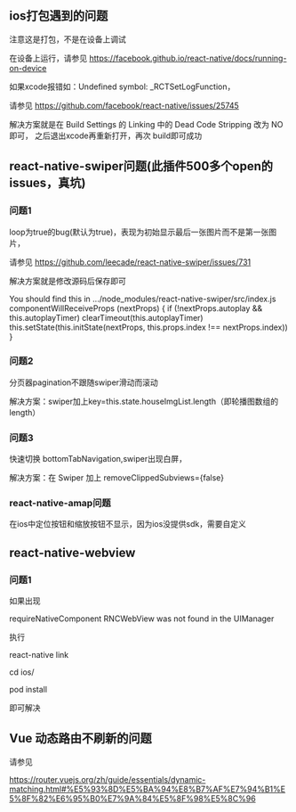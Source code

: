 ## ios打包遇到的问题
注意这是打包，不是在设备上调试

在设备上运行，请参见 https://facebook.github.io/react-native/docs/running-on-device

如果xcode报错如：Undefined symbol: _RCTSetLogFunction，

请参见 https://github.com/facebook/react-native/issues/25745

解决方案就是在 Build Settings 的 Linking 中的 Dead Code Stripping 改为 NO即可，
之后退出xcode再重新打开，再次 build即可成功

## react-native-swiper问题(此插件500多个open的issues，真坑)
### 问题1
loop为true的bug(默认为true)，表现为初始显示最后一张图片而不是第一张图片，

请参见 https://github.com/leecade/react-native-swiper/issues/731

解决方案就是修改源码后保存即可

You should find this in .../node_modules/react-native-swiper/src/index.js
componentWillReceiveProps (nextProps) {
    if (!nextProps.autoplay && this.autoplayTimer) clearTimeout(this.autoplayTimer)
    this.setState(this.initState(nextProps, this.props.index !== nextProps.index))
}

### 问题2

分页器pagination不跟随swiper滑动而滚动

解决方案：swiper加上key=this.state.houseImgList.length（即轮播图数组的length）

### 问题3

快速切换 bottomTabNavigation,swiper出现白屏，

解决方案：在 Swiper 加上 removeClippedSubviews={false}

### react-native-amap问题

在ios中定位按钮和缩放按钮不显示，因为ios没提供sdk，需要自定义

## react-native-webview

### 问题1

如果出现 

requireNativeComponent RNCWebView was not found in the UIManager

执行 

react-native link

cd  ios/

pod install 

即可解决

## Vue 动态路由不刷新的问题

请参见 

https://router.vuejs.org/zh/guide/essentials/dynamic-matching.html#%E5%93%8D%E5%BA%94%E8%B7%AF%E7%94%B1%E5%8F%82%E6%95%B0%E7%9A%84%E5%8F%98%E5%8C%96
